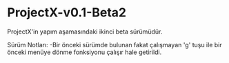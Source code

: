 # ProjectX-v0.1-Beta2
ProjectX'in yapım aşamasındaki ikinci beta sürümüdür.

Sürüm Notları: -Bir önceki sürümde bulunan fakat çalışmayan 'g' tuşu ile bir önceki menüye dönme fonksiyonu çalışır hale getirildi.
